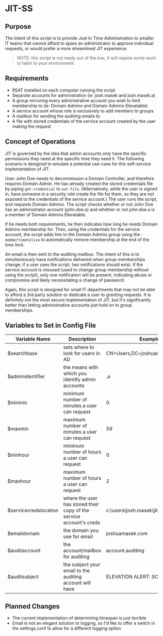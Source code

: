 # JIT-SS #
## Purpose ##

The intent of this script is to provide Just In Time Administration to smaller IT teams that cannot afford to spare an administrator to approve individual requests, or would prefer a more streamlined JIT experience.
> NOTE: this script is not ready out of the box, it will require some work to tailor to your environment.
## Requirements
- RSAT installed on each computer running the script
- Separate accounts for administration (ie: josh.masek and josh.masek.a)
- A group mirroring every administrative account you wish to limit membership to (ie: Domain Admins and Domain Admins-Elevatable)
- A service account whose role is exclusively to add members to groups
- A mailbox for sending the auditing emails to
- A file with stored credentials of the service account created by the user making the request
## Concept of Operations
JIT is governed by the idea that admin accounts only have the specific permissions they need at the specific time they need it. The following scenario is designed to emulate a potential use-case for this self-service implementation of JIT. 

User John Doe needs to decommission a Domain Controller, and therefore requires Domain Admin. He has already created the stored credentials file by piping `get-credential` to `out-file`. (Alternatively, while the user is signed in, have someone in a security role create the file for them, so they are not exposed to the credentials of the service account.) The user runs the script, and requests Domain Admins. The script checks whether or not John Doe has an administrator account (john.doe.a) and whether or not john.doe.a is a member of Domain Admins Elevatable.

If he meets both requirements, he then indicates how long he needs Domain Admins membership for. Then, using the credentials for the service account, the script adds him to the Domain Admins group using the `-membertimetolive` to automatically remove membership at the end of the time limit.

An email is then sent to the auditing mailbox. The intent of this is to simultaneously have notifications delivered when group memberships change; if a user uses the script, two notifications should exist. If the service account is misused (used to change group membership without using the script), only one notification will be present, indicating abuse or compromise and likely necessitating a change of password.

Again, this script is designed for small IT departments that may not be able to afford a 3rd party solution or dedicate a user to granting requests. It is definitely not the most secure implementation of JIT, but it's significantly better than letting administrative accounts just hold on to group memberships.
## Variables to Set in Config File
| Variable Name | Description | Example |
| ----------- | ----------- | ----------- |
| $searchbase | sets where to look for users in AD | CN=Users,DC=joshuamasek,DC=com |
| $adminidentifier | the means with which you identify admin accounts | .a |
| $minmin | minimum number of minutes a user can request | 0 |
| $maxmin | maximum number of minutes a user can request | 59 |
| $minhour | minimum number of hours a user can request | 0 |
| $maxhour | maximum number of hours a user can request | 2 |
| $servicecredslocation | where the user has stored their copy of the service account's creds | c:\users\josh.masek\jit-ss-creds.txt |
| $emaildomain | the domain you use for email | joshuamasek.com |
| $auditaccount | the account/mailbox for auditing | account.auditing |
| $auditsubject | the subject your email to the auditing account will have | ELEVATION ALERT: SCRIPT |
## Planned Changes
- The current implementation of determining timespan is just terrible.
- Email is not an elegant solution to logging, so I'd like to offer a switch in the settings.conf to allow for a different logging option